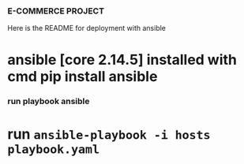 ### E-COMMERCE PROJECT

Here is the README for deployment with ansible

# ansible [core 2.14.5] installed with cmd pip install ansible

### run playbook ansible 

# run `ansible-playbook -i hosts playbook.yaml`